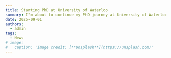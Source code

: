 ```yaml
---
title: Starting PhD at University of Waterloo
summary: I'm about to continue my PhD journey at University of Waterloo with Dr.Jian Zhao
date: 2025-09-01
authors:
  - admin
tags:
  - News
# image:
#   caption: 'Image credit: [**Unsplash**](https://unsplash.com)'
---
```

